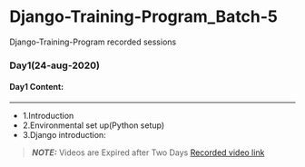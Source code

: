 # Django-Training-Program_Batch-5
Django-Training-Program
recorded sessions

### Day1(24-aug-2020)
#### Day1 Content:
_____
- 1.Introduction 
- 2.Environmental set up(Python setup)
- 3.Django introduction:

> **_NOTE:_** Videos are Expired after Two Days
[Recorded video link](https://transcripts.gotomeeting.com/#/s/0f130d5ea2a5968cf4f4ef0d0852562fd917ec835045a68c7becf549b02c8f0d)
 
